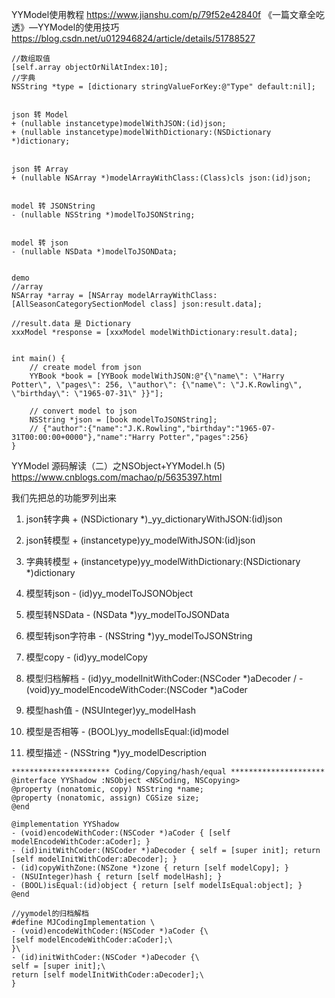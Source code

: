 YYModel使用教程
https://www.jianshu.com/p/79f52e42840f
《一篇文章全吃透》—YYModel的使用技巧
https://blog.csdn.net/u012946824/article/details/51788527
```
//数组取值
[self.array objectOrNilAtIndex:10];
//字典 
NSString *type = [dictionary stringValueForKey:@"Type" default:nil];


json 转 Model
+ (nullable instancetype)modelWithJSON:(id)json;
+ (nullable instancetype)modelWithDictionary:(NSDictionary *)dictionary;


json 转 Array
+ (nullable NSArray *)modelArrayWithClass:(Class)cls json:(id)json;


model 转 JSONString
- (nullable NSString *)modelToJSONString;


model 转 json
- (nullable NSData *)modelToJSONData;


demo
//array
NSArray *array = [NSArray modelArrayWithClass:[AllSeasonCategorySectionModel class] json:result.data];

//result.data 是 Dictionary
xxxModel *response = [xxxModel modelWithDictionary:result.data];


int main() {
    // create model from json
    YYBook *book = [YYBook modelWithJSON:@"{\"name\": \"Harry Potter\", \"pages\": 256, \"author\": {\"name\": \"J.K.Rowling\", \"birthday\": \"1965-07-31\" }}"];

    // convert model to json
    NSString *json = [book modelToJSONString];
    // {"author":{"name":"J.K.Rowling","birthday":"1965-07-31T00:00:00+0000"},"name":"Harry Potter","pages":256}
}
```

YYModel 源码解读（二）之NSObject+YYModel.h (5)
https://www.cnblogs.com/machao/p/5635397.html

我们先把总的功能罗列出来

1. json转字典              + (NSDictionary *)_yy_dictionaryWithJSON:(id)json

2. json转模型              + (instancetype)yy_modelWithJSON:(id)json

3. 字典转模型              + (instancetype)yy_modelWithDictionary:(NSDictionary *)dictionary

4. 模型转json               - (id)yy_modelToJSONObject

5. 模型转NSData          - (NSData *)yy_modelToJSONData

6. 模型转json字符串      - (NSString *)yy_modelToJSONString

7. 模型copy                 - (id)yy_modelCopy

8. 模型归档解档            - (id)yy_modelInitWithCoder:(NSCoder *)aDecoder  /   - (void)yy_modelEncodeWithCoder:(NSCoder *)aCoder

9. 模型hash值              - (NSUInteger)yy_modelHash

10. 模型是否相等           - (BOOL)yy_modelIsEqual:(id)model 

11. 模型描述                 - (NSString *)yy_modelDescription

```
********************** Coding/Copying/hash/equal *********************
@interface YYShadow :NSObject <NSCoding, NSCopying>
@property (nonatomic, copy) NSString *name;
@property (nonatomic, assign) CGSize size;
@end

@implementation YYShadow
- (void)encodeWithCoder:(NSCoder *)aCoder { [self modelEncodeWithCoder:aCoder]; }
- (id)initWithCoder:(NSCoder *)aDecoder { self = [super init]; return [self modelInitWithCoder:aDecoder]; }
- (id)copyWithZone:(NSZone *)zone { return [self modelCopy]; }
- (NSUInteger)hash { return [self modelHash]; }
- (BOOL)isEqual:(id)object { return [self modelIsEqual:object]; }
@end
```
```
//yymodel的归档解档
#define MJCodingImplementation \
- (void)encodeWithCoder:(NSCoder *)aCoder {\
[self modelEncodeWithCoder:aCoder];\
}\
- (id)initWithCoder:(NSCoder *)aDecoder {\
self = [super init];\
return [self modelInitWithCoder:aDecoder];\
}
```
